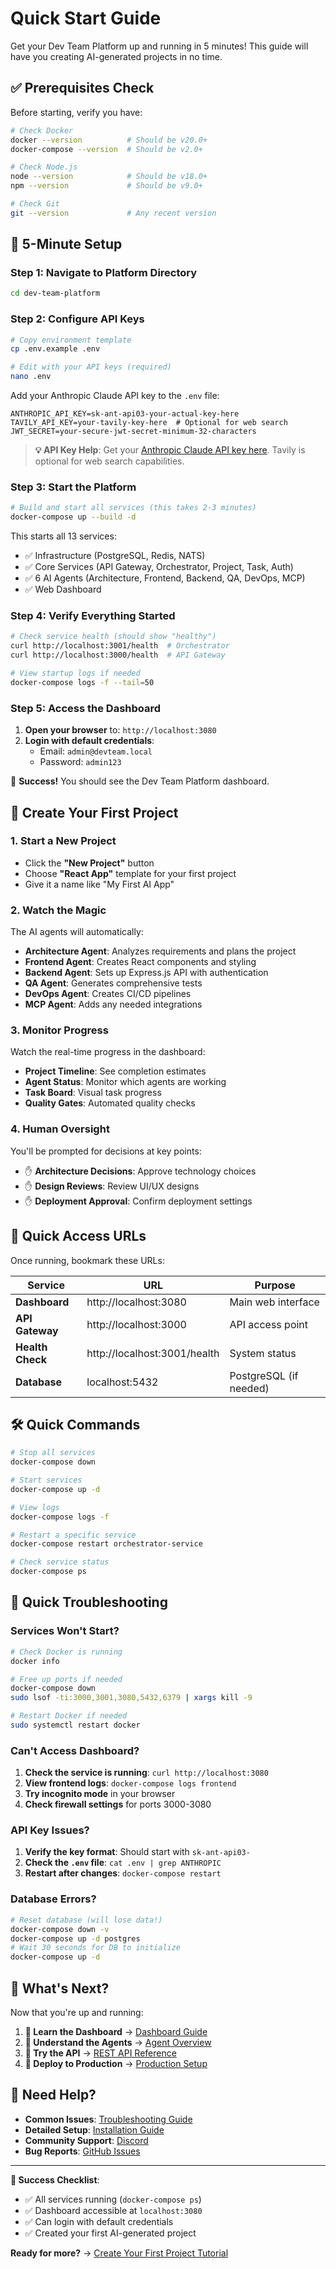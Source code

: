 # Quick Start Guide

Get your Dev Team Platform up and running in 5 minutes! This guide will have you creating AI-generated projects in no time.

## ✅ Prerequisites Check

Before starting, verify you have:

```bash
# Check Docker
docker --version          # Should be v20.0+
docker-compose --version  # Should be v2.0+

# Check Node.js
node --version            # Should be v18.0+
npm --version             # Should be v9.0+

# Check Git
git --version             # Any recent version
```

## 🚀 5-Minute Setup

### Step 1: Navigate to Platform Directory
```bash
cd dev-team-platform
```

### Step 2: Configure API Keys
```bash
# Copy environment template
cp .env.example .env

# Edit with your API keys (required)
nano .env
```

Add your Anthropic Claude API key to the `.env` file:
```env
ANTHROPIC_API_KEY=sk-ant-api03-your-actual-key-here
TAVILY_API_KEY=your-tavily-key-here  # Optional for web search
JWT_SECRET=your-secure-jwt-secret-minimum-32-characters
```

> **💡 API Key Help**: Get your [Anthropic Claude API key here](https://console.anthropic.com/). Tavily is optional for web search capabilities.

### Step 3: Start the Platform
```bash
# Build and start all services (this takes 2-3 minutes)
docker-compose up --build -d
```

This starts all 13 services:
- ✅ Infrastructure (PostgreSQL, Redis, NATS)
- ✅ Core Services (API Gateway, Orchestrator, Project, Task, Auth)
- ✅ 6 AI Agents (Architecture, Frontend, Backend, QA, DevOps, MCP)
- ✅ Web Dashboard

### Step 4: Verify Everything Started
```bash
# Check service health (should show "healthy")
curl http://localhost:3001/health  # Orchestrator
curl http://localhost:3000/health  # API Gateway

# View startup logs if needed
docker-compose logs -f --tail=50
```

### Step 5: Access the Dashboard
1. **Open your browser** to: `http://localhost:3080`
2. **Login with default credentials**:
   - Email: `admin@devteam.local`
   - Password: `admin123`

🎉 **Success!** You should see the Dev Team Platform dashboard.

## 🎯 Create Your First Project

### 1. Start a New Project
- Click the **"New Project"** button
- Choose **"React App"** template for your first project
- Give it a name like "My First AI App"

### 2. Watch the Magic
The AI agents will automatically:
- **Architecture Agent**: Analyzes requirements and plans the project
- **Frontend Agent**: Creates React components and styling
- **Backend Agent**: Sets up Express.js API with authentication
- **QA Agent**: Generates comprehensive tests
- **DevOps Agent**: Creates CI/CD pipelines
- **MCP Agent**: Adds any needed integrations

### 3. Monitor Progress
Watch the real-time progress in the dashboard:
- **Project Timeline**: See completion estimates
- **Agent Status**: Monitor which agents are working
- **Task Board**: Visual task progress
- **Quality Gates**: Automated quality checks

### 4. Human Oversight
You'll be prompted for decisions at key points:
- ✋ **Architecture Decisions**: Approve technology choices
- ✋ **Design Reviews**: Review UI/UX designs
- ✋ **Deployment Approval**: Confirm deployment settings

## 🔗 Quick Access URLs

Once running, bookmark these URLs:

| Service | URL | Purpose |
|---------|-----|---------|
| **Dashboard** | http://localhost:3080 | Main web interface |
| **API Gateway** | http://localhost:3000 | API access point |
| **Health Check** | http://localhost:3001/health | System status |
| **Database** | localhost:5432 | PostgreSQL (if needed) |

## 🛠️ Quick Commands

```bash
# Stop all services
docker-compose down

# Start services
docker-compose up -d

# View logs
docker-compose logs -f

# Restart a specific service
docker-compose restart orchestrator-service

# Check service status
docker-compose ps
```

## 🚨 Quick Troubleshooting

### Services Won't Start?
```bash
# Check Docker is running
docker info

# Free up ports if needed
docker-compose down
sudo lsof -ti:3000,3001,3080,5432,6379 | xargs kill -9

# Restart Docker if needed
sudo systemctl restart docker
```

### Can't Access Dashboard?
1. **Check the service is running**: `curl http://localhost:3080`
2. **View frontend logs**: `docker-compose logs frontend`
3. **Try incognito mode** in your browser
4. **Check firewall settings** for ports 3000-3080

### API Key Issues?
1. **Verify the key format**: Should start with `sk-ant-api03-`
2. **Check the `.env` file**: `cat .env | grep ANTHROPIC`
3. **Restart after changes**: `docker-compose restart`

### Database Errors?
```bash
# Reset database (will lose data!)
docker-compose down -v
docker-compose up -d postgres
# Wait 30 seconds for DB to initialize
docker-compose up -d
```

## 🎉 What's Next?

Now that you're up and running:

1. **📖 Learn the Dashboard** → [Dashboard Guide](../user-guide/DASHBOARD-GUIDE.md)
2. **🤖 Understand the Agents** → [Agent Overview](../agents/AGENT-OVERVIEW.md)
3. **🔌 Try the API** → [REST API Reference](../api-reference/REST-API.md)
4. **🚀 Deploy to Production** → [Production Setup](../deployment/PRODUCTION-SETUP.md)

## 💬 Need Help?

- **Common Issues**: [Troubleshooting Guide](../troubleshooting/COMMON-ISSUES.md)
- **Detailed Setup**: [Installation Guide](INSTALLATION.md)
- **Community Support**: [Discord](https://discord.gg/dev-team-platform)
- **Bug Reports**: [GitHub Issues](https://github.com/cmndcntrlcyber/dev-team/issues)

---

**🎯 Success Checklist**:
- ✅ All services running (`docker-compose ps`)
- ✅ Dashboard accessible at `localhost:3080`
- ✅ Can login with default credentials
- ✅ Created your first AI-generated project

**Ready for more?** → [Create Your First Project Tutorial](FIRST-PROJECT.md)
